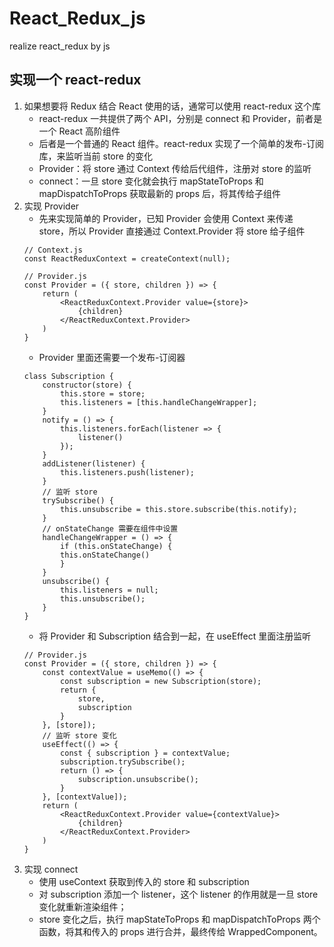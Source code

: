# React_Redux_js
realize react_redux by js

## 实现一个 react-redux
1. 如果想要将 Redux 结合 React 使用的话，通常可以使用 react-redux 这个库
    - react-redux 一共提供了两个 API，分别是 connect 和 Provider，前者是一个 React 高阶组件
    - 后者是一个普通的 React 组件。react-redux 实现了一个简单的发布-订阅库，来监听当前 store 的变化
    - Provider：将 store 通过 Context 传给后代组件，注册对 store 的监听
    - connect：一旦 store 变化就会执行 mapStateToProps 和 mapDispatchToProps 获取最新的 props 后，将其传给子组件
2. 实现 Provider
    - 先来实现简单的 Provider，已知 Provider 会使用 Context 来传递 store，所以 Provider 直接通过 Context.Provider 将 store 给子组件
    ```
    // Context.js
    const ReactReduxContext = createContext(null);

    // Provider.js
    const Provider = ({ store, children }) => {
        return (
            <ReactReduxContext.Provider value={store}>
                {children}
            </ReactReduxContext.Provider>
        )
    }
    ```
    - Provider 里面还需要一个发布-订阅器
    ```
    class Subscription {
        constructor(store) {
            this.store = store;
            this.listeners = [this.handleChangeWrapper];
        }
        notify = () => {
            this.listeners.forEach(listener => {
                listener()
            });
        }
        addListener(listener) {
            this.listeners.push(listener);
        }
        // 监听 store
        trySubscribe() {
            this.unsubscribe = this.store.subscribe(this.notify);
        }
        // onStateChange 需要在组件中设置
        handleChangeWrapper = () => {
            if (this.onStateChange) {
            this.onStateChange()
            }
        }
        unsubscribe() {
            this.listeners = null;
            this.unsubscribe();
        }
    }
    ```
    - 将 Provider 和 Subscription 结合到一起，在 useEffect 里面注册监听
    ```
    // Provider.js
    const Provider = ({ store, children }) => {
        const contextValue = useMemo(() => {
            const subscription = new Subscription(store);
            return {
                store,
                subscription
            }
        }, [store]);
        // 监听 store 变化
        useEffect(() => {
            const { subscription } = contextValue;
            subscription.trySubscribe();
            return () => {
                subscription.unsubscribe();
            }
        }, [contextValue]);
        return (
            <ReactReduxContext.Provider value={contextValue}>
                {children}
            </ReactReduxContext.Provider>
        )
    }
    ```
3. 实现 connect
    - 使用 useContext 获取到传入的 store 和 subscription
    - 对 subscription 添加一个 listener，这个 listener 的作用就是一旦 store 变化就重新渲染组件；
    - store 变化之后，执行 mapStateToProps 和 mapDispatchToProps 两个函数，将其和传入的 props 进行合并，最终传给 WrappedComponent。
